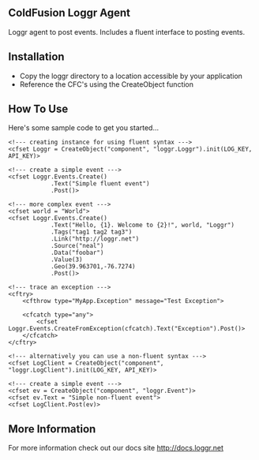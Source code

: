 ## ColdFusion Loggr Agent

Loggr agent to post events. Includes a fluent interface to posting events.

## Installation  

* Copy the loggr directory to a location accessible by your application
* Reference the CFC's using the CreateObject function	

## How To Use

Here's some sample code to get you started...

	<!--- creating instance for using fluent syntax --->
	<cfset Loggr = CreateObject("component", "loggr.Loggr").init(LOG_KEY, API_KEY)>
	
	<!--- create a simple event --->
	<cfset Loggr.Events.Create()
				.Text("Simple fluent event")
				.Post()>
	
	<!--- more complex event --->
	<cfset world = "World">
	<cfset Loggr.Events.Create()
			 	.Text("Hello, {1}. Welcome to {2}!", world, "Loggr")
			 	.Tags("tag1 tag2 tag3")
			 	.Link("http://loggr.net")
			 	.Source("neal")
			 	.Data("foobar")
			 	.Value(3)
			 	.Geo(39.963701,-76.7274)
			 	.Post()>
	
	<!--- trace an exception --->
	<cftry>
		<cfthrow type="MyApp.Exception" message="Test Exception">
		
		<cfcatch type="any">
			<cfset Loggr.Events.CreateFromException(cfcatch).Text("Exception").Post()>
		</cfcatch>
	</cftry>
	
	<!--- alternatively you can use a non-fluent syntax --->
	<cfset LogClient = CreateObject("component", "loggr.LogClient").init(LOG_KEY, API_KEY)>
	
	<!--- create a simple event --->
	<cfset ev = CreateObject("component", "loggr.Event")>
	<cfset ev.Text = "Simple non-fluent event">
	<cfset LogClient.Post(ev)>

## More Information
For more information check out our docs site <http://docs.loggr.net>
